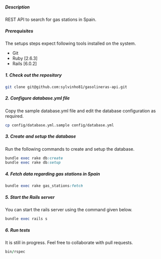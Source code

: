 ##### Description

REST API to search for gas stations in Spain.  

##### Prerequisites

The setups steps expect following tools installed on the system.

- Git
- Ruby [2.6.3]
- Rails [6.0.2]

##### 1. Check out the repository

```bash
git clone git@github.com:sylvinho81/gasolineras-api.git
```

##### 2. Configure database.yml file

Copy the sample database.yml file and edit the database configuration as required.

```bash
cp config/database.yml.sample config/database.yml
```


##### 3. Create and setup the database

Run the following commands to create and setup the database.

```ruby
bundle exec rake db:create
bundle exec rake db:setup
```

##### 4. Fetch data regarding gas stations in Spain 

```ruby
bundle exec rake gas_stations:fetch
```

##### 5. Start the Rails server

You can start the rails server using the command given below.

```ruby
bundle exec rails s
```

##### 6. Run tests

It is still in progress. Feel free to collaborate with pull requests.

```ruby
bin/rspec
```